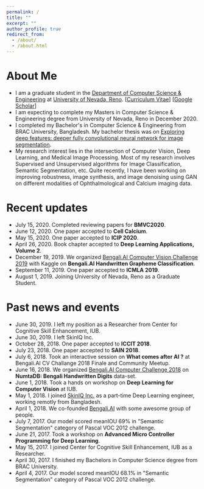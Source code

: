 ```yaml
---
permalink: /
title: ""
excerpt: ""
author_profile: true
redirect_from: 
  - /about/
  - /about.html
---
```


# About Me

* I am a graduate student in the [Department of Computer Science & Engineering](https://www.unr.edu/cse) at [University of Nevada, Reno](https://www.unr.edu/). [[Curriculum Vitae](https://sharifamit.com/files/Sharif_Amit_Kamran_CV_2020.pdf)] [[Google Scholar](https://scholar.google.com/citations?user=DW0hlZsAAAAJ)]
* I am expecting to complete my Masters in Computer Science & Engineering degree from University of Nevada, Reno in December 2020. 
* I completed my Bachelor's in Computer Science & Engineering from BRAC University, Bangladesh. My bachelor thesis was on [Exploring deep features: deeper fully convolutional neural network for image segmentation](http://dspace.bracu.ac.bd/xmlui/handle/10361/8112).
* My research interest lies in the intersection of Computer Vision, Deep Learning, and Medical Image Processing. Most of my research involves Supervised and Unsupervised algorithms for Image Classification, Semantic Segmentation, etc. Quite recently, I have been working on improving robustness, image synthesis, and image denoising using GAN on different modalities of Ophthalmological and Calcium imaging data.

# Recent updates
* July 15, 2020. Completed reviewing papers for <b>BMVC2020</b>.
* June 12, 2020. One paper accepted to <b>Cell Calcium</b>.
* May 15, 2020. One paper accepted to <b>ICIP 2020</b>.
* April 26, 2020. Book chapter accepted to <b>Deep Learning Applications, Volume 2</b>.
* December 19, 2019. We organized [Bengali.AI Computer Vision Challenge 2019](https://www.kaggle.com/c/bengaliai-cv19) with Kaggle on <b>Bengali.AI Handwritten Grapheme Classification</b>.
* September 11, 2019. One paper accepted to <b>ICMLA 2019</b>.
* August 1, 2019. Joining University of Nevada, Reno as a Graduate Student.

# Past news and events
* June 30, 2019. I left my position as a Researcher from Center for Cognitive Skill Enhancement, IUB.
* June 30, 2019. I left SkinIQ Inc.
* October 28, 2018. One paper accepted to <b>ICCIT 2018</b>.
* July 23, 2018. One paper accepted to <b>SAIN 2018</b>.
* July 6, 2018. Took an interactive session on <b>What comes after AI ?</b> at Bengali.AI CV Challange 2018 Finale and Community Meetup.
* June 16, 2018. We organized [Bengali.AI Computer Challenge 2018](https://www.kaggle.com/c/numta) on <b>NumtaDB: Bengali Handwritten Digits</b> data-set.
* June 1, 2018. Took a hands on workshop on <b>Deep Learning for Computer Vision</b> at IUB.
* May 1, 2018. I joined [SkinIQ Inc.](https://www.skiniqinc.com/) as a part-time Deep Learning engineer, working remotly from Bangladesh.
* April 1, 2018. We co-founded [Bengali.AI](https://people.bengali.ai/) with some awesome group of people.
* July 7, 2017. Our model scored meanIOU 69% in "Semantic Segmentation" category of Pascal VOC 2012 challenge.
* June 21, 2017. Took a workshop on <b>Advanced Micro Controller Programming for Deep Learning</b>.
* May 15, 2017. I joined Center for Cognitive Skill Enhancement, IUB as a Researcher.
* April 30, 2017. I finished my Bachelors in Computer Science degree from BRAC University.
* April 4, 2017. Our model scored meanIOU 68.1% in "Semantic Segmentation" category of Pascal VOC 2012 challenge.
